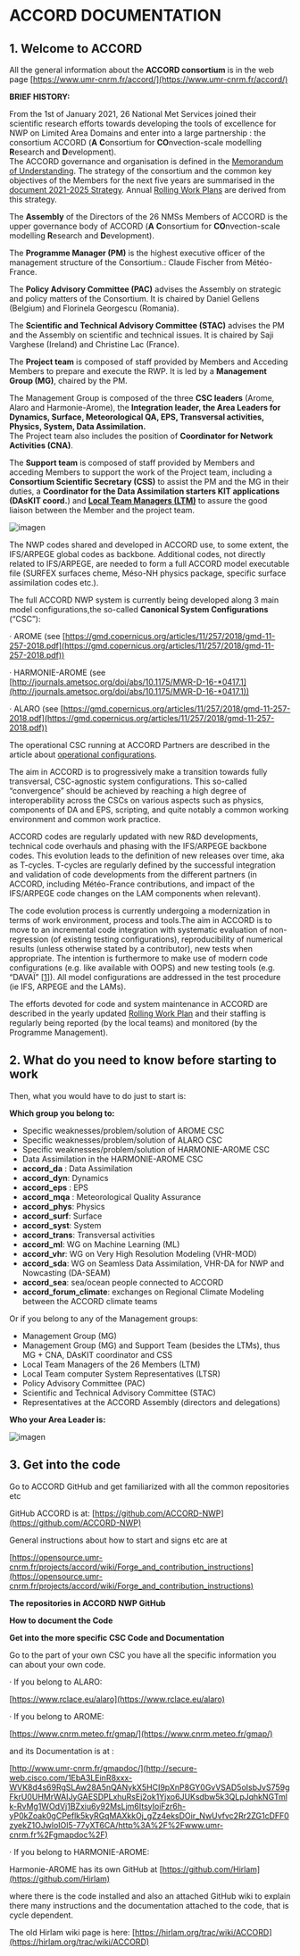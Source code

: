 # ACCORD DOCUMENTATION

## 1. Welcome to ACCORD 

All the general information about the **ACCORD consortium** is in the web page [https://www.umr-cnrm.fr/accord/](https://www.umr-cnrm.fr/accord/)

**BRIEF HISTORY:**

From the 1st of January 2021, 26 National Met Services joined their scientific research efforts towards developing the tools of excellence for NWP on Limited Area Domains and enter into a large partnership : the consortium ACCORD (**A** **C**onsortium for **CO**nvection-scale modelling **R**esearch and **D**evelopment).  
The ACCORD governance and organisation is defined in the [Memorandum of Understanding](https://www.umr-cnrm.fr/accord/?ACCORD-MoU-2021-2025). The strategy of the consortium and the common key objectives of the Members for the next five years are summarised in the [document 2021-2025 Strategy](https://www.umr-cnrm.fr/accord/?Strategy-2021-2025). Annual [Rolling Work Plans](https://www.umr-cnrm.fr/accord/?Rolling-Work-Plans-23) are derived from this strategy.



The **Assembly** of the Directors of the 26 NMSs Members of ACCORD is the upper governance body of ACCORD (**A** **C**onsortium for **CO**nvection-scale modelling **R**esearch and **D**evelopment).  

The **Programme Manager (PM)** is the highest executive officer of the management structure of the Consortium.: Claude Fischer from Météo-France.  

The **Policy Advisory Committee (PAC)** advises the Assembly on strategic and policy matters of the Consortium. It is chaired by Daniel Gellens (Belgium) and Florinela Georgescu (Romania). 

The **Scientific and Technical Advisory Committee (STAC)** advises the PM and the Assembly on scientific and technical issues. It is chaired by Saji Varghese (Ireland) and Christine Lac (France).  

The **Project team** is composed of staff provided by Members and Acceding Members to prepare and execute the RWP. It is led by a **Management Group (MG)**, chaired by the PM.

The Management Group is composed of the three **CSC leaders** (Arome, Alaro and Harmonie-Arome), the **Integration leader, the Area Leaders for Dynamics, Surface, Meteorological QA, EPS, Transversal activities, Physics, System, Data Assimilation.**  
The Project team also includes the position of **Coordinator for Network Activities (CNA)**.  

The **Support team** is composed of staff provided by Members and acceding Members to support the work of the Project team, including a **Consortium Scientific Secretary (CSS)** to assist the PM and the MG in their duties, a **Coordinator for the Data Assimilation starters KIT applications (DAsKIT coord.**) and **[Local Team Managers (LTM)](http://www.umr-cnrm.fr/accord/?LTMs)** to assure the good liaison between the Member and the project team.


![imagen](https://github.com/user-attachments/assets/7a5ac149-0b29-48d1-9b4e-113b49621934)


The NWP codes shared and developed in ACCORD use, to some extent, the IFS/ARPEGE global codes as backbone. Additional codes, not directly related to IFS/ARPEGE, are needed to form a full ACCORD model executable file (SURFEX surfaces cheme, Méso-NH physics package, specific surface assimilation codes etc.).

The full ACCORD NWP system is currently being developed along 3 main model configurations,the so-called **Canonical System Configurations** (“CSC”):

·         AROME (see [https://gmd.copernicus.org/articles/11/257/2018/gmd-11-257-2018.pdf](https://gmd.copernicus.org/articles/11/257/2018/gmd-11-257-2018.pdf))

·         HARMONIE-AROME (see [http://journals.ametsoc.org/doi/abs/10.1175/MWR-D-16-*0417.1](http://journals.ametsoc.org/doi/abs/10.1175/MWR-D-16-*0417.1))

·         ALARO (see [https://gmd.copernicus.org/articles/11/257/2018/gmd-11-257-2018.pdf](https://gmd.copernicus.org/articles/11/257/2018/gmd-11-257-2018.pdf))

The operational CSC running at ACCORD Partners are described in the article about [operational configurations](http://www.umr-cnrm.fr/accord/?Operational-configurations).

The aim in ACCORD is to progressively make a transition towards fully transversal, CSC-agnostic system configurations. This so-called “convergence” should be achieved by reaching a high degree of interoperability across the CSCs on various aspects such as physics, components of DA and EPS, scripting, and quite notably a common working environment and common work practice.

ACCORD codes are regularly updated with new R&D developments, technical code overhauls and phasing with the IFS/ARPEGE backbone codes. This evolution leads to the definition of new releases over time, aka as T-cycles. T-cycles are regularly defined by the successful integration and validation of code developments from the different partners (in ACCORD, including Météo-France contributions, and impact of the IFS/ARPEGE code changes on the LAM components when relevant).

The code evolution process is currently undergoing a modernization in terms of work environment, process and tools.The aim in ACCORD is to move to an incremental code integration with systematic evaluation of non-regression (of existing testing configurations), reproducibility of numerical results (unless otherwise stated by a contributor), new tests when appropriate. The intention is furthermore to make use of modern code configurations (e.g. like available with OOPS) and new testing tools (e.g. “DAVAÏ” [[1](http://www.umr-cnrm.fr/accord/?Canonical-System-Configurations-CSC#nb1 "The DAVAÏ testing system enables to test a code version (new development or (…)")]). All model configurations are addressed in the test procedure (ie IFS, ARPEGE and the LAMs).

The efforts devoted for code and system maintenance in ACCORD are described in the yearly updated [Rolling Work Plan](http://www.umr-cnrm.fr/accord/?Rolling-Work-Plans-23) and their staffing is regularly being reported (by the local teams) and monitored (by the Programme Management).


## 2. What do you need to know before starting to work 

Then, what you would have to do just to start is:

**Which group you belong to:**

- Specific weaknesses/problem/solution of AROME CSC
- Specific weaknesses/problem/solution of ALARO CSC
- Specific weaknesses/problem/solution of HARMONIE-AROME CSC
- Data Assimilation in the HARMONIE-AROME CSC
- **accord_da** : Data Assimilation
- **accord_dyn**: Dynamics
- **accord_eps** : EPS
- **accord_mqa** : Meteorological Quality Assurance
- **accord_phys**: Physics
- **accord_surf**: Surface
- **accord_syst**: System
- **accord_trans**: Transversal activities
- **accord_ml**: WG on Machine Learning (ML)
- **accord_vhr**: WG on Very High Resolution Modeling (VHR-MOD)
- **accord_sda**: WG on Seamless Data Assimilation, VHR-DA for NWP and Nowcasting (DA-SEAM)
- **accord_sea**: sea/ocean people connected to ACCORD
- **accord_forum_climate**: exchanges on Regional Climate Modeling between the ACCORD climate teams


Or if you belong to any of the Management groups:

- Management Group (MG)
- Management Group (MG) and Support Team (besides the LTMs), thus MG + CNA, DAsKIT coordinator and CSS
- Local Team Managers of the 26 Members (LTM)
- Local Team computer System Representatives (LTSR)
- Policy Advisory Committee (PAC)
- Scientific and Technical Advisory Committee (STAC)
- Representatives at the ACCORD Assembly (directors and delegations)

   
**Who your Area Leader is:** 

![imagen](https://github.com/user-attachments/assets/03c2db2e-28aa-4680-a387-8829052fa8b0)


## 3. Get into the code

Go to ACCORD GitHub  and get familiarized with all the common repositories etc

GitHub ACCORD is at:  [https://github.com/ACCORD-NWP](https://github.com/ACCORD-NWP)

General instructions about how to start and signs etc are at

[https://opensource.umr-cnrm.fr/projects/accord/wiki/Forge_and_contribution_instructions](https://opensource.umr-cnrm.fr/projects/accord/wiki/Forge_and_contribution_instructions)

**The repositories in ACCORD NWP GitHub**


**How to document the Code**


**Get into the more specific CSC Code and Documentation**

Go to the part of your own CSC you have all the specific information you can about your own code.

·         If you belong to ALARO:

[https://www.rclace.eu/alaro](https://www.rclace.eu/alaro)

·         If you belong to AROME:

[https://www.cnrm.meteo.fr/gmap/](https://www.cnrm.meteo.fr/gmap/)

and its Documentation is at :

 [http://www.umr-cnrm.fr/gmapdoc/](http://secure-web.cisco.com/1EbA3LEinR8xxx-WVK8d4s69RgSLAw28A5nQANykX5HCI9pXnP8GY0GvVSAD5oIsbJvS759gFkrU0UHMrWAIJyGAESDPLxhuRsEj2ok1Yjxo6JUKsdbw5k3QLpJqhkNGTmlk-RvMg1WOdVj1BZxiu6y92MsLjm6ItsyIoiFzr6h-yP0kZoak0gCPeflk5kyRGqMAXkkOj_gZz4eksDOir_NwUvfvc2Rr2ZG1cDFF0zyekZ1OJwloIOl5-77yXT6CA/http%3A%2F%2Fwww.umr-cnrm.fr%2Fgmapdoc%2F)

·         If you belong to HARMONIE-AROME:

Harmonie-AROME has its own GitHub at [https://github.com/Hirlam](https://github.com/Hirlam)

 where there is the code installed and also an attached GitHub wiki to explain there many instructions and the documentation attached to the code, that is cycle dependent.

The old Hirlam wiki page is here: [https://hirlam.org/trac/wiki/ACCORD](https://hirlam.org/trac/wiki/ACCORD)



